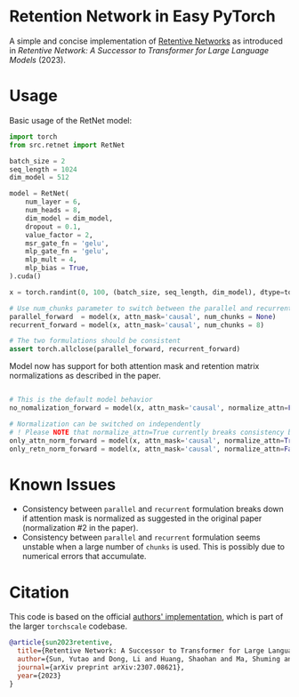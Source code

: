# Retention Network in Easy PyTorch

A simple and concise implementation of [Retentive Networks](https://arxiv.org/abs/2307.08621) as introduced in *Retentive Network: A Successor to Transformer for Large Language Models* (2023).

# Usage

Basic usage of the RetNet model:

```python
import torch
from src.retnet import RetNet

batch_size = 2
seq_length = 1024
dim_model = 512

model = RetNet(
    num_layer = 6,
    num_heads = 8,
    dim_model = dim_model,
    dropout = 0.1,
    value_factor = 2,
    msr_gate_fn = 'gelu',
    mlp_gate_fn = 'gelu',
    mlp_mult = 4,
    mlp_bias = True,
).cuda()

x = torch.randint(0, 100, (batch_size, seq_length, dim_model), dtype=torch.float32)

# Use num_chunks parameter to switch between the parallel and recurrent forward passes.
parallel_forward  = model(x, attn_mask='causal', num_chunks = None)
recurrent_forward = model(x, attn_mask='causal', num_chunks = 8)

# The two formulations should be consistent
assert torch.allclose(parallel_forward, recurrent_forward)
```

Model now has support for both attention mask and retention matrix normalizations as described in the paper.

```python

# This is the default model behavior
no_nomalization_forward = model(x, attn_mask='causal', normalize_attn=False, normalize_retn=False, num_chunks = None)

# Normalization can be switched on independently
# ! Please NOTE that normalize_attn=True currently breaks consistency between parallel and recurrent forward
only_attn_norm_forward = model(x, attn_mask='causal', normalize_attn=True, normalize_retn=False, num_chunks = None) 
only_retn_norm_forward = model(x, attn_mask='causal', normalize_attn=False, normalize_retn=True, num_chunks = None)
```

# Known Issues

- Consistency between `parallel` and `recurrent` formulation breaks down if attention mask is normalized as suggested in the original paper (normalization #2 in the paper).
- Consistency between `parallel` and `recurrent` formulation seems unstable when a large number of `chunks` is used. This is possibly due to numerical errors that accumulate.

# Citation

This code is based on the official [authors' implementation](https://aka.ms/retnet), which is part of the larger `torchscale` codebase.

```bibtex
@article{sun2023retentive,
  title={Retentive Network: A Successor to Transformer for Large Language Models},
  author={Sun, Yutao and Dong, Li and Huang, Shaohan and Ma, Shuming and Xia, Yuqing and Xue, Jilong and Wang, Jianyong and Wei, Furu},
  journal={arXiv preprint arXiv:2307.08621},
  year={2023}
}
```